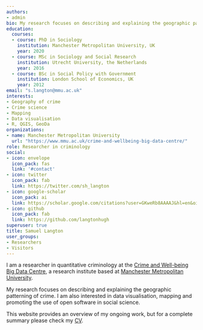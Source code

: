 ```yaml
---
authors:
- admin
bio: My research focuses on describing and explaining the geographic patterning of crime. I am also interested in data visualisation, mapping and promoting the use of open software in social science.
education:
  courses:
  - course: PhD in Sociology
    institution: Manchester Metropolitan University, UK
    year: 2020
  - course: MSc in Sociology and Social Research
    institution: Utrecht University, the Netherlands
    year: 2016
  - course: BSc in Social Policy with Government
    institution: London School of Economics, UK
    year: 2012
email: "s.langton@mmu.ac.uk"
interests:
- Geography of crime
- Crime science
- Mapping
- Data visualisation
- R, QGIS, GeoDa
organizations:
- name: Manchester Metropolitan University
  url: "https://www.mmu.ac.uk/crime-and-wellbeing-big-data-centre/"
role: Researcher in criminology
social:
- icon: envelope
  icon_pack: fas
  link: '#contact'
- icon: twitter
  icon_pack: fab
  link: https://twitter.com/sh_langton
- icon: google-scholar
  icon_pack: ai
  link: https://scholar.google.com/citations?user=GKweRb8AAAAJ&hl=en&oi=ao
- icon: github
  icon_pack: fab
  link: https://github.com/langtonhugh
superuser: true
title: Samuel Langton
user_groups:
- Researchers
- Visitors
---
```


I am a researcher in quantitative criminology at the [Crime and Well-being Big Data Centre](https://www.mmu.ac.uk/crime-and-wellbeing-big-data-centre/), a research institute based at [Manchester Metropolitan University](https://www.mmu.ac.uk/).

My research focuses on describing and explaining the geographic patterning of crime. I am also interested in data visualisation, mapping and promoting the use of open software in social science.

This website provides an overview of my ongoing work, but for a complete summary please check my [CV](https://www.samlangton.info/files/Langton_CV_2020.pdf).
